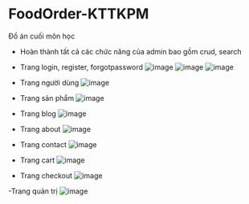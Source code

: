 # FoodOrder-KTTKPM
Đồ án cuối môn học 
- Hoàn thành tất cả các chức năng của admin bao gồm crud, search
- Trang login, register, forgotpassword
![image](https://github.com/idiotman-2212/FoodOrder-KTTKPM/assets/82036270/e291799a-f2de-4bb2-875b-86466cd2fd7d)
![image](https://github.com/idiotman-2212/FoodOrder-KTTKPM/assets/82036270/f22766ed-3980-4d2a-b39a-51fe6fc06170)
![image](https://github.com/idiotman-2212/FoodOrder-KTTKPM/assets/82036270/5ee146e3-19ef-4d3f-9b80-da917122d51b)



- Trang người dùng
![image](https://github.com/idiotman-2212/FoodOrder-KTTKPM/assets/82036270/60b5f19b-04bd-4701-8a02-078419578d02)
- Trang sản phẩm
![image](https://github.com/idiotman-2212/FoodOrder-KTTKPM/assets/82036270/e1dcff59-2c9e-44ac-9812-d0f6342c6473)
- Trang blog
![image](https://github.com/idiotman-2212/FoodOrder-KTTKPM/assets/82036270/389d3d15-40e5-442c-a9e0-7fc323d59081)
- Trang about
![image](https://github.com/idiotman-2212/FoodOrder-KTTKPM/assets/82036270/0edf1235-1238-4055-b6f5-6f63d957230e)
- Trang contact
![image](https://github.com/idiotman-2212/FoodOrder-KTTKPM/assets/82036270/3cfa8422-7fb4-47e8-8a95-29c33af5b8b8)
- Trang cart
![image](https://github.com/idiotman-2212/FoodOrder-KTTKPM/assets/82036270/517572f8-229d-4ec8-9ddb-9b1bc0f19ec1)
- Trang checkout
![image](https://github.com/idiotman-2212/FoodOrder-KTTKPM/assets/82036270/71789a8c-1452-4d87-a13a-e19d5cd53687)

-Trang quản trị
![image](https://github.com/idiotman-2212/FoodOrder-KTTKPM/assets/82036270/9b719af8-c146-4e0e-ab32-02a065bc3e9d)






